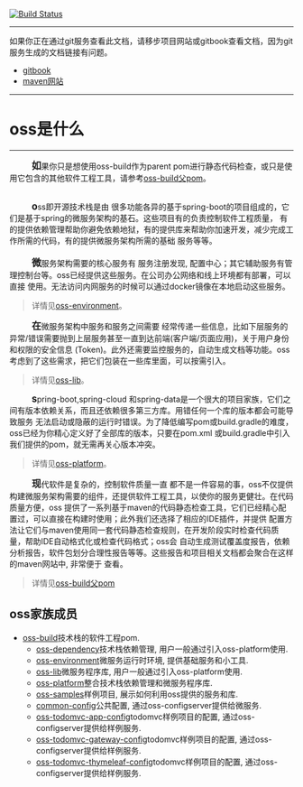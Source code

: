 [![Build Status](https://travis-ci.org/home1-oss/oss-build.svg?branch=master)](https://travis-ci.org/home1-oss/oss-build)

-----
如果你正在通过git服务查看此文档，请移步项目网站或gitbook查看文档，因为git服务生成的文档链接有问题。
+ [gitbook](https://home1-oss.github.io/home1-oss-gitbook/release/)
+ [maven网站](https://home1-oss.github.io/home1-oss/release/)
-----

# oss是什么
-----

&nbsp;&nbsp;&nbsp;&nbsp;&nbsp;&nbsp;&nbsp;&nbsp;&nbsp;&nbsp;<big>**如**</big>果你只是想使用oss-build作为parent
pom进行静态代码检查，或只是使用它包含的其他软件工程工具，请参考[oss-build父pom](./INTRODUCTION.html)。<br/>
<br/>

&nbsp;&nbsp;&nbsp;&nbsp;&nbsp;&nbsp;&nbsp;&nbsp;&nbsp;&nbsp;<big>**o**</big>ss即开源技术栈是由
很多功能各异的基于spring-boot的项目组成的，它们是基于spring的微服务架构的基石。这些项目有的负责控制软件工程质量，
有的提供依赖管理帮助你避免依赖地狱，有的提供库来帮助你加速开发，减少完成工作所需的代码，有的提供微服务架构所需的基础
服务等等。<br/>
<br/>
&nbsp;&nbsp;&nbsp;&nbsp;&nbsp;&nbsp;&nbsp;&nbsp;&nbsp;&nbsp;<big>**微**</big>服务架构需要的核心服务有 
服务注册发现, 配置中心；其它辅助服务有管理控制台等。oss已经提供这些服务。在公司办公网络和线上环境都有部署，可以直接
使用。无法访问内网服务的时候可以通过docker镜像在本地启动这些服务。
> 详情见[oss-environment](../oss-environment/)。

&nbsp;&nbsp;&nbsp;&nbsp;&nbsp;&nbsp;&nbsp;&nbsp;&nbsp;&nbsp;<big>**在**</big>微服务架构中服务和服务之间需要
经常传递一些信息，比如下层服务的异常/错误需要抛到上层服务甚至一直到达前端(客户端/页面应用)，关于用户身份和权限的安全信息
(Token)。此外还需要监控服务的，自动生成文档等功能。oss考虑到了这些需求，把它们包装在一些库里面，可以按需引入。
> 详情见[oss-lib](../oss-lib/)。

&nbsp;&nbsp;&nbsp;&nbsp;&nbsp;&nbsp;&nbsp;&nbsp;&nbsp;&nbsp;<big>**s**</big>pring-boot,spring-cloud
和spring-data是一个很大的项目家族，它们之间有版本依赖关系，而且还依赖很多第三方库。用错任何一个库的版本都会可能导致服务
无法启动或隐蔽的运行时错误。为了降低编写pom或build.gradle的难度，oss已经为你精心定义好了全部库的版本，只要在pom.xml
或build.gradle中引入我们提供的pom，就无需再关心版本冲突。
> 详情见[oss-platform](../oss-platform/)。

&nbsp;&nbsp;&nbsp;&nbsp;&nbsp;&nbsp;&nbsp;&nbsp;&nbsp;&nbsp;<big>**现**</big>代软件是复杂的，控制软件质量一直
都不是一件容易的事，oss不仅提供构建微服务架构需要的组件，还提供软件工程工具，以使你的服务更健壮。在代码质量方便，oss
提供了一系列基于maven的代码静态检查工具，它们已经精心配置过，可以直接在构建时使用；此外我们还选择了相应的IDE插件，并提供
配置方法让它们与maven使用同一套代码静态检查规则，在开发阶段实时检查代码质量，帮助IDE自动格式化或检查代码格式；oss会
自动生成测试覆盖度报告，依赖分析报告，软件包划分合理性报告等等。这些报告和项目相关文档都会聚合在这样的maven网站中, 非常便于
查看。
> 详情见[oss-build父pom](./INTRODUCTION.html)

## oss家族成员

+ [oss-build](./INTRODUCTION.html)技术栈的软件工程pom.
    - [oss-dependency](./oss-dependency/)技术栈依赖管理, 用户一般通过引入oss-platform使用.
    - [oss-environment](../oss-environment/)微服务运行时环境, 提供基础服务和小工具.
    - [oss-lib](../oss-lib/)微服务程序库, 用户一般通过引入oss-platform使用.
    - [oss-platform](../oss-platform/)整合技术栈依赖管理和微服务程序库.
    - [oss-samples](../oss-samples/)样例项目, 展示如何利用oss提供的服务和库.
    - [common-config](http://gitlab.internal/configserver/common-config)公共配置, 通过oss-configserver提供给微服务.
    - [oss-todomvc-app-config](http://gitlab.internal/configserver/oss-todomvc-app-config)todomvc样例项目的配置, 通过oss-configserver提供给样例服务.
    - [oss-todomvc-gateway-config](http://gitlab.internal/configserver/oss-todomvc-gateway-config)todomvc样例项目的配置, 通过oss-configserver提供给样例服务.
    - [oss-todomvc-thymeleaf-config](http://gitlab.internal/configserver/oss-todomvc-thymeleaf-config)todomvc样例项目的配置, 通过oss-configserver提供给样例服务.

